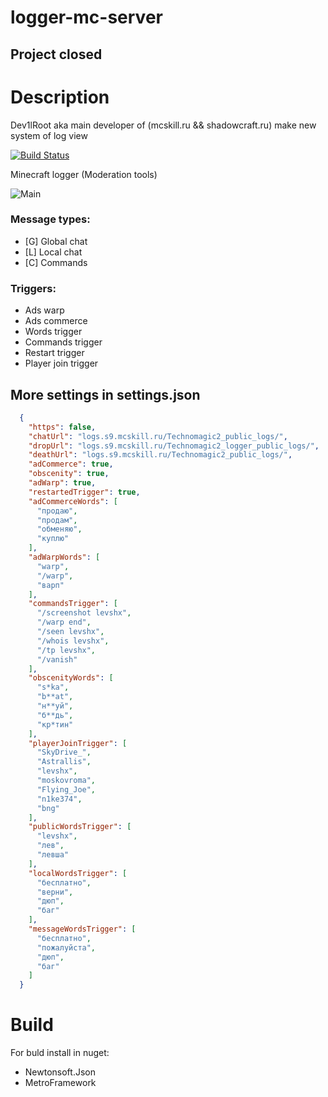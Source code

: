 # logger-mc-server

## Project closed
# Description
Dev1lRoot aka main developer of (mcskill.ru && shadowcraft.ru) make new system of log view

[![Build Status](https://travis-ci.org/bkaradzic/bgfx.svg?branch=master)](https://github.com/levshx/logger-mc-server/releases/tag/Ant)

Minecraft logger (Moderation tools)


![Main](https://sun9-51.userapi.com/GD3opq0rZy0cIYgKWrDuoYZFUNcsFXtlZK43Zg/E-cfp-GmimY.jpg)


### Message types:
* [G] Global chat
* [L] Local chat
* [C] Commands


### Triggers:
* Ads warp
* Ads commerce
* Words trigger
* Commands trigger
* Restart trigger
* Player join trigger

## More settings in settings.json
```json
  {
    "https": false,
    "chatUrl": "logs.s9.mcskill.ru/Technomagic2_public_logs/",
    "dropUrl": "logs.s9.mcskill.ru/Technomagic2_logger_public_logs/",
    "deathUrl": "logs.s9.mcskill.ru/Technomagic2_public_logs/",
    "adCommerce": true,
    "obscenity": true,
    "adWarp": true,
    "restartedTrigger": true,
    "adCommerceWords": [
      "продаю",
      "продам",
      "обменяю",
      "куплю"
    ],
    "adWarpWords": [
      "warp",
      "/warp",
      "варп"
    ],
    "commandsTrigger": [
      "/screenshot levshx",
      "/warp end",
      "/seen levshx",
      "/whois levshx",
      "/tp levshx",
      "/vanish"
    ],
    "obscenityWords": [
      "s*ka",
      "b**at",
      "н**уй",
      "б**дь",
      "кр*тин"
    ],
    "playerJoinTrigger": [
      "SkyDrive_",
      "Astrallis",
      "levshx",
      "moskovroma",
      "Flying_Joe",
      "n1ke374",
      "bng"
    ],
    "publicWordsTrigger": [
      "levshx",
      "лев",
      "левша"
    ],
    "localWordsTrigger": [
      "бесплатно",
      "верни",
      "дюп",
      "баг"
    ],
    "messageWordsTrigger": [
      "бесплатно",
      "пожалуйста",
      "дюп",
      "баг"
    ]
  }
```

# Build
For buld install in nuget:
* Newtonsoft.Json
* MetroFramework
